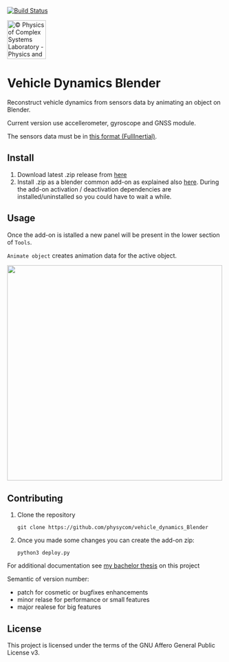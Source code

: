 [![Build Status](https://travis-ci.com/physycom/vehicle_dynamics_Blender.svg?token=ARsqFbnmSqtxTfRHuZy8&branch=master)](https://travis-ci.com/physycom/inertial_to_blender)
<a href="http://www.physycom.unibo.it"> 
<div class="image">
<img src="https://cdn.rawgit.com/physycom/templates/697b327d/logo_unibo.png" width="90" height="90" alt="© Physics of Complex Systems Laboratory - Physics and Astronomy Department - University of Bologna"> 
</div>
</a>
<div class="image">

# Vehicle Dynamics Blender

Reconstruct vehicle dynamics from sensors data by animating an object on Blender.

Current version use accellerometer, gyroscope and GNSS module.

The sensors data must be in [this format (FullInertial)](https://github.com/physycom/file_format_specifications/blob/master/formati_file.md).

## Install

1. Download latest .zip release from [here](https://github.com/physycom/vehicle_dynamics_Blender/releases) 
2. Install .zip as a blender common add-on as explained also [here](https://docs.blender.org/manual/en/dev/preferences/addons.html).
During the add-on activation / deactivation dependencies are installed/uninstalled so you could have to wait a while.

## Usage

Once the add-on is istalled a new panel will be present in the lower section of `Tools`.

`Animate object` creates animation data for the active object.

<img src="https://i.imgur.com/fyKlqjl.png" width="500" />




## Contributing

1. Clone the repository 
	```
	git clone https://github.com/physycom/vehicle_dynamics_Blender
	```
2. Once you made some changes you can create the add-on zip:
	```
	python3 deploy.py
	```

For additional documentation see [my bachelor thesis](https://github.com/federicoB/bachelor_thesis) on this project

Semantic of version number:
* patch for cosmetic or bugfixes enhancements
* minor relase for performance or small features
* major realese for big features

## License
This project is licensed under the terms of the GNU Affero General Public License v3.